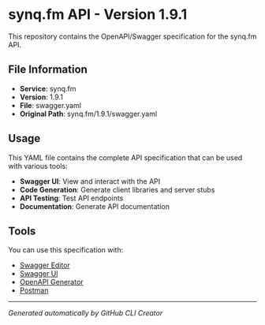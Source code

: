 # synq.fm API - Version 1.9.1

This repository contains the OpenAPI/Swagger specification for the synq.fm API.

## File Information

- **Service**: synq.fm
- **Version**: 1.9.1
- **File**: swagger.yaml
- **Original Path**: synq.fm/1.9.1/swagger.yaml

## Usage

This YAML file contains the complete API specification that can be used with various tools:

- **Swagger UI**: View and interact with the API
- **Code Generation**: Generate client libraries and server stubs
- **API Testing**: Test API endpoints
- **Documentation**: Generate API documentation

## Tools

You can use this specification with:

- [Swagger Editor](https://editor.swagger.io/)
- [Swagger UI](https://swagger.io/tools/swagger-ui/)
- [OpenAPI Generator](https://openapi-generator.tech/)
- [Postman](https://www.postman.com/)

---

*Generated automatically by GitHub CLI Creator*
